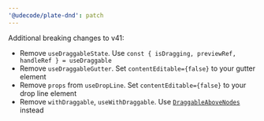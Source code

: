 ```yaml
---
'@udecode/plate-dnd': patch
---
```


Additional breaking changes to v41:

- Remove `useDraggableState`. Use `const { isDragging, previewRef, handleRef } = useDraggable`
- Remove `useDraggableGutter`. Set `contentEditable={false}` to your gutter element
- Remove `props` from `useDropLine`. Set `contentEditable={false}` to your drop line element
- Remove `withDraggable`, `useWithDraggable`. Use [`DraggableAboveNodes`](https://github.com/udecode/plate/pull/3878/files#diff-493c12ebed9c3ef9fd8c3a723909b18ad439a448c0132d2d93e5341ee0888ad2) instead
